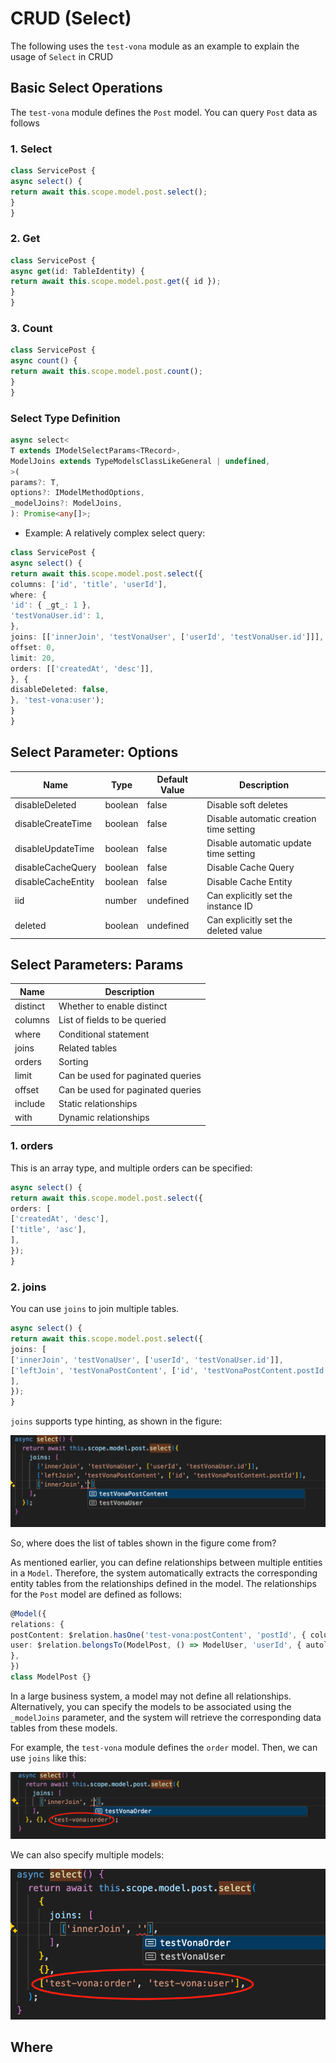 # CRUD (Select)

The following uses the `test-vona` module as an example to explain the usage of `Select` in CRUD

## Basic Select Operations

The `test-vona` module defines the `Post` model. You can query `Post` data as follows

### 1. Select

``` typescript
class ServicePost {
async select() {
return await this.scope.model.post.select();
}
}
```

### 2. Get

``` typescript
class ServicePost {
async get(id: TableIdentity) {
return await this.scope.model.post.get({ id });
}
}
```

### 3. Count

``` typescript
class ServicePost {
async count() {
return await this.scope.model.post.count();
}
}
```

### Select Type Definition

``` typescript
async select<
T extends IModelSelectParams<TRecord>, 
ModelJoins extends TypeModelsClassLikeGeneral | undefined,
>( 
params?: T, 
options?: IModelMethodOptions, 
_modelJoins?: ModelJoins,
): Promise<any[]>;
```

* Example: A relatively complex select query:

```typescript
class ServicePost { 
async select() { 
return await this.scope.model.post.select({ 
columns: ['id', 'title', 'userId'], 
where: { 
'id': { _gt_: 1 }, 
'testVonaUser.id': 1, 
}, 
joins: [['innerJoin', 'testVonaUser', ['userId', 'testVonaUser.id']]], 
offset: 0, 
limit: 20, 
orders: [['createdAt', 'desc']],
}, {
disableDeleted: false,
}, 'test-vona:user');
}
}
```

## Select Parameter: Options

|Name|Type|Default Value|Description|
|--|--|--|--|
|disableDeleted|boolean|false|Disable soft deletes|
|disableCreateTime|boolean|false|Disable automatic creation time setting|
|disableUpdateTime|boolean|false|Disable automatic update time setting|
|disableCacheQuery|boolean|false|Disable Cache Query|
|disableCacheEntity|boolean|false|Disable Cache Entity|
|iid|number|undefined|Can explicitly set the instance ID|
|deleted|boolean|undefined|Can explicitly set the deleted value|

## Select Parameters: Params

|Name|Description|
|--|--|
|distinct|Whether to enable distinct|
|columns|List of fields to be queried|
|where|Conditional statement|
|joins|Related tables|
|orders|Sorting|
|limit|Can be used for paginated queries|
|offset|Can be used for paginated queries|
|include|Static relationships|
|with|Dynamic relationships|

### 1. orders

This is an array type, and multiple orders can be specified:

``` typescript
async select() {
return await this.scope.model.post.select({
orders: [
['createdAt', 'desc'],
['title', 'asc'],
],
});
}
```

### 2. joins

You can use `joins` to join multiple tables.

``` typescript
async select() {
return await this.scope.model.post.select({
joins: [
['innerJoin', 'testVonaUser', ['userId', 'testVonaUser.id']],
['leftJoin', 'testVonaPostContent', ['id', 'testVonaPostContent.postId']],
],
});
}
```

`joins` supports type hinting, as shown in the figure:

![](../../../assets/img/orm/select/select-1.png)

So, where does the list of tables shown in the figure come from?

As mentioned earlier, you can define relationships between multiple entities in a `Model`. Therefore, the system automatically extracts the corresponding entity tables from the relationships defined in the model. The relationships for the `Post` model are defined as follows:

``` typescript
@Model({
relations: {
postContent: $relation.hasOne('test-vona:postContent', 'postId', { columns: ['id', 'content'] }),
user: $relation.belongsTo(ModelPost, () => ModelUser, 'userId', { autoload: true, columns: ['id', 'name'] }),
},
})
class ModelPost {}
```

In a large business system, a model may not define all relationships. Alternatively, you can specify the models to be associated using the `_modelJoins` parameter, and the system will retrieve the corresponding data tables from these models.

For example, the `test-vona` module defines the `order` model. Then, we can use `joins` like this:

![](../../../assets/img/orm/select/select-2.png)

We can also specify multiple models:

![](../../../assets/img/orm/select/select-3.png)

## Where